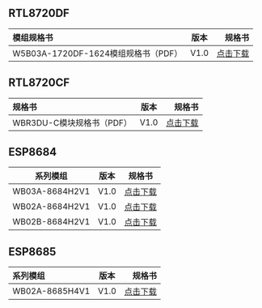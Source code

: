 

## RTL8720DF

|    模组规格书    |   版本   |   规格书   |
|:-------|------| ------: |
| W5B03A-1720DF-1624模组规格书（PDF） |  V1.0 | [点击下载](/assets/download/8720df/30-W5B03A1720W5B03A-1720DF-1624模组规格书821f0086bb3db7e10ce2f513baa2562f(1).pdf) |


<!-- |    开发板规格书    |   版本   |      |
|:-------|------| ------: |
| W5B03A-1720DF开发板规格书（PDF） |  V1.0 | [点击下载](/assets/download/8720df/PKE8720DF-A00-F10_Board_Specification_v1.0.pdf) | -->

## RTL8720CF

|    规格书    |   版本   |   规格书   |
|:-------|------| ------: |
| WBR3DU-C模块规格书（PDF） |  V1.0 | [点击下载](/assets/download/8720cf/02.050.WBR3DUC0000FTY-WI-R-279WBR3DU-C模块规格书42dcc1ba7e6b01c889783654405650a0.pdf) |

## ESP8684

|     系列模组 |        版本        |     规格书     |
| ---------- | ------------ | -------------- |
| WB03A-8684H2V1 |  V1.0   | [点击下载](/assets/download/esp/IOT标准-托盘-无包装-模板-WB03A-8684H2_WB03A-8684H2V1_306.pdf) |
| WB02A-8684H2V1 |   V1.0   | [点击下载](/assets/download/esp/IOT精简-托盘-无包装-模板-WB02A-8684H2_WB02A-8684H2V1_307.pdf) |
| WB02B-8684H2V1 |   V1.0   | [点击下载](/assets/download/esp/IOT精简-托盘-无包装-模板-WB02B-8684H2_WB02B-8684H2V1_308.pdf) |


## ESP8685

|     系列模组 |    版本   |     规格书     |
| :---------- | :---------: | ------------: |
| WB02A-8685H4V1 |      V1.0       | [点击下载](/assets/download/esp/IOT精简-托盘-无包装-模板-WB02A-8685H4_WB02A-8685H4V1_310.pdf) |













